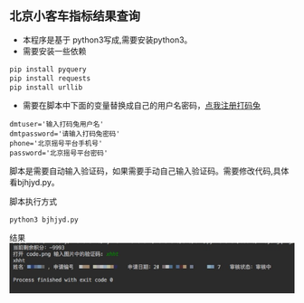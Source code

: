 ## 北京小客车指标结果查询
* 本程序是基于 python3写成,需要安装python3。
* 需要安装一些依赖

```
pip install pyquery
pip install requests
pip install urllib
```

* 需要在脚本中下面的变量替换成自己的用户名密码，[点我注册打码兔](http://dama2.com/Index/register)

```
dmtuser='输入打码兔用户名'
dmtpassword='请输入打码兔密码'
phone='北京摇号平台手机号'
password='北京摇号平台密码'
```

脚本是需要自动输入验证码，如果需要手动自己输入验证码。需要修改代码,具体看bjhjyd.py。


脚本执行方式

```
python3 bjhjyd.py
```
结果
![结果](https://raw.githubusercontent.com/liuyongqing1/bjhjyd/master/result.png)